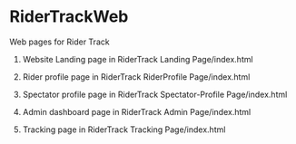 # RiderTrackWeb
Web pages for Rider Track

1. Website Landing page in RiderTrack Landing Page/index.html

2. Rider profile page in RiderTrack RiderProfile Page/index.html

3. Spectator profile page in RiderTrack Spectator-Profile Page/index.html

4. Admin dashboard page in RiderTrack Admin Page/index.html

5. Tracking page in RiderTrack Tracking Page/index.html
